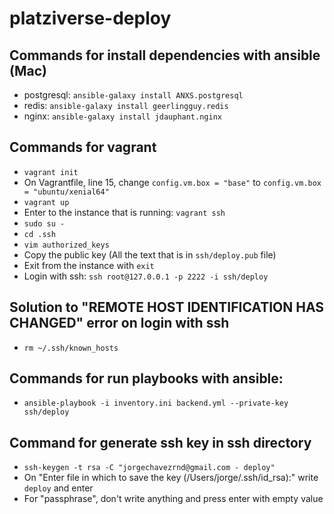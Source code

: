 # platziverse-deploy

## Commands for install dependencies with ansible (Mac)
- postgresql: `ansible-galaxy install ANXS.postgresql`
- redis: `ansible-galaxy install geerlingguy.redis`
- nginx: `ansible-galaxy install jdauphant.nginx`

## Commands for vagrant
- `vagrant init`
- On Vagrantfile, line 15, change `config.vm.box = "base"` to `config.vm.box = "ubuntu/xenial64"`
- `vagrant up`
- Enter to the instance that is running: `vagrant ssh`
- `sudo su -`
- `cd .ssh`
- `vim authorized_keys`
- Copy the public key (All the text that is in `ssh/deploy.pub` file)
- Exit from the instance with `exit`
- Login with ssh: `ssh root@127.0.0.1 -p 2222 -i ssh/deploy`

## Solution to "REMOTE HOST IDENTIFICATION HAS CHANGED" error on login with ssh
- `rm ~/.ssh/known_hosts`

## Commands for run playbooks with ansible:
- `ansible-playbook -i inventory.ini backend.yml --private-key ssh/deploy`

## Command for generate ssh key in ssh directory
- `ssh-keygen -t rsa -C "jorgechavezrnd@gmail.com - deploy"`
- On "Enter file in which to save the key (/Users/jorge/.ssh/id_rsa):" write `deploy` and enter
- For "passphrase", don't write anything and press enter with empty value
